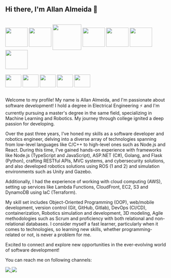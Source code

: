 ## Hi there, I'm Allan Almeida 👋

<div style="display: inline_block"><br>
  <img align="center" height="60" width="70" src="https://cdn.jsdelivr.net/gh/devicons/devicon@latest/icons/c/c-original.svg" />
  <img align="center" height="60" width="70" src="https://cdn.jsdelivr.net/gh/devicons/devicon@latest/icons/cplusplus/cplusplus-plain.svg" />
  <img align="center" height="80" width="90" src="https://cdn.jsdelivr.net/gh/devicons/devicon@latest/icons/ros/ros-original-wordmark.svg" />
  <img align="center" height="60" width="70" src="https://cdn.jsdelivr.net/gh/devicons/devicon@latest/icons/nodejs/nodejs-original-wordmark.svg" />
  <img align="center" height="60" width="70" src="https://cdn.jsdelivr.net/gh/devicons/devicon@latest/icons/typescript/typescript-original.svg" />
  <img align="center" height="60" width="70" src="https://cdn.jsdelivr.net/gh/devicons/devicon@latest/icons/amazonwebservices/amazonwebservices-original-wordmark.svg" />
  <img align="center" height="60" width="70" src="https://cdn.jsdelivr.net/gh/devicons/devicon@latest/icons/dynamodb/dynamodb-original.svg" />
  
  <br>
</div>

<div style="display: inline_block"><br>
  
  <img align="center" height="40" width="50" src="https://cdn.jsdelivr.net/gh/devicons/devicon@latest/icons/csharp/csharp-original.svg" />
  <img align="center" height="40" width="50" src="https://cdn.jsdelivr.net/gh/devicons/devicon@latest/icons/go/go-original-wordmark.svg" />
  <img align="center" height="40" width="50" src="https://cdn.jsdelivr.net/gh/devicons/devicon@latest/icons/java/java-original-wordmark.svg" />
  <img align="center" height="40" width="50" src="https://cdn.jsdelivr.net/gh/devicons/devicon@latest/icons/python/python-original.svg" />
  <img align="center" height="40" width="50" src="https://cdn.jsdelivr.net/gh/devicons/devicon@latest/icons/react/react-original-wordmark.svg" />    
</div>
<br/>

Welcome to my profile! My name is Allan Almeida, and I'm passionate about software development! I hold a degree in Electrical Engineering ⚡️ and I'm currently pursuing a master's degree in the same field, specializing in Machine Learning and Robotics. My journey through college ignited a deep passion for developing.

Over the past three years, I've honed my skills as a software developer and robotics engineer, delving into a diverse array of technologies spanning from low-level languages like C/C++ to high-level ones such as Node.js and React. During this time, I've gained hands-on experience with frameworks like Node.js (TypeScript and JavaScript), ASP.NET (C#), Golang, and Flask (Python), crafting RESTful APIs, MVC systems, and cybersecurity solutions, and also developed robotics solutions using ROS (1 and 2) and simulation environments such as Unity and Gazebo.

Additionally, I had the experience of working with cloud computing (AWS), setting up services like Lambda Functions, CloudFront, EC2, S3 and DynamoDB using IaC (Terraform).

My skill set includes Object-Oriented Programming (OOP), web/mobile development, version control (Git, GitHub, Gitlab), DevOps (CI/CD), containerization, Robotics simulation and development, 3D modeling, Agile methodologies such as Scrum and proficiency with both relational and non-relational databases. I consider myself a fast learner, particularly when it comes to technologies, so learning new skills, whether programming-related or not, is never a problem for me.

Excited to connect and explore new opportunities in the ever-evolving world of software development!

You can reach me on following channels:

<p align="left">
  <a href="https://www.linkedin.com/in/allan-almeida-419521a3/">
        <img src="https://img.shields.io/badge/linkedin-%230077B5.svg?&style=for-the-badge&logo=linkedin&logoColor=white" />
    </a>
    <a href="mailto:asallan3@gmail.com">
        <img src="https://img.shields.io/badge/Gmail-D14836?style=for-the-badge&logo=gmail&logoColor=white" />        
    </a>
</p>
